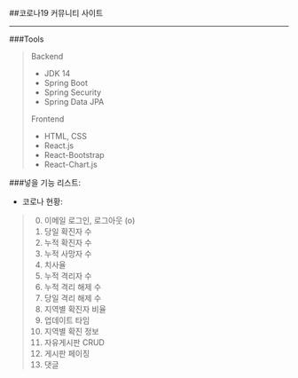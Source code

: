 ##코로나19 커뮤니티 사이트
<hr>

###Tools
> Backend
> 
> * JDK 14 <br>
> * Spring Boot <br>
> * Spring Security <br>
> * Spring Data JPA <br>
>
> 
> Frontend
> 
> * HTML, CSS
> * React.js
> * React-Bootstrap
> * React-Chart.js



###넣을 기능 리스트: 
* 코로나 현황: <br>
> 0. 이메일 로그인, 로그아웃 (o)
> 1. 당일 확진자 수
> 2. 누적 확진자 수
> 3. 누적 사망자 수 
> 4. 치사율
> 5. 누적 격리자 수
> 6. 누적 격리 해제 수
> 7. 당일 격리 해제 수
> 8. 지역별 확진자 비율
> 9. 업데이트 타임
> 10. 지역별 확진 정보
> 11. 자유게시판 CRUD
> 12. 게시판 페이징
> 13. 댓글

